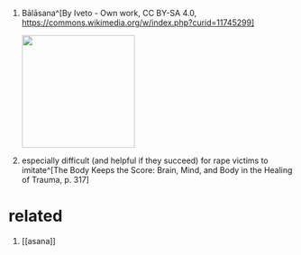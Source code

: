 1. Bālāsana^[By Iveto - Own work, CC BY-SA 4.0, https://commons.wikimedia.org/w/index.php?curid=11745299]

	<img src="https://upload.wikimedia.org/wikipedia/commons/0/0b/Balasana.JPG" width="200" />
2. especially difficult (and helpful if they succeed) for rape victims to imitate^[The Body Keeps the Score: Brain, Mind, and Body in the Healing of Trauma, p. 317]

# related
1. [[asana]]